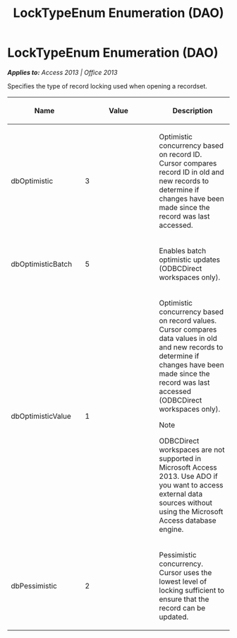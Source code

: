 ﻿---
title: LockTypeEnum Enumeration (DAO)
TOCTitle: LockTypeEnum Enumeration
ms:assetid: d40f984c-b37f-72f7-7b05-752f106b6029
ms:mtpsurl: https://msdn.microsoft.com/en-us/library/Ff834802(v=office.15)
ms:contentKeyID: 48547925
ms.date: 09/18/2015
mtps_version: v=office.15
---

# LockTypeEnum Enumeration (DAO)


_**Applies to:** Access 2013 | Office 2013_

Specifies the type of record locking used when opening a recordset.

<table>
<colgroup>
<col style="width: 33%" />
<col style="width: 33%" />
<col style="width: 33%" />
</colgroup>
<thead>
<tr class="header">
<th><p>Name</p></th>
<th><p>Value</p></th>
<th><p>Description</p></th>
</tr>
</thead>
<tbody>
<tr class="odd">
<td><p>dbOptimistic</p></td>
<td><p>3</p></td>
<td><p>Optimistic concurrency based on record ID. Cursor compares record ID in old and new records to determine if changes have been made since the record was last accessed.</p></td>
</tr>
<tr class="even">
<td><p>dbOptimisticBatch</p></td>
<td><p>5</p></td>
<td><p>Enables batch optimistic updates (ODBCDirect workspaces only).</p></td>
</tr>
<tr class="odd">
<td><p>dbOptimisticValue</p></td>
<td><p>1</p></td>
<td><p>Optimistic concurrency based on record values. Cursor compares data values in old and new records to determine if changes have been made since the record was last accessed (ODBCDirect workspaces only).</p>

> [!NOTE]
> <P>ODBCDirect workspaces are not supported in Microsoft Access 2013. Use ADO if you want to access external data sources without using the Microsoft Access database engine.</P>


</td>
</tr>
<tr class="even">
<td><p>dbPessimistic</p></td>
<td><p>2</p></td>
<td><p>Pessimistic concurrency. Cursor uses the lowest level of locking sufficient to ensure that the record can be updated.</p></td>
</tr>
</tbody>
</table>

